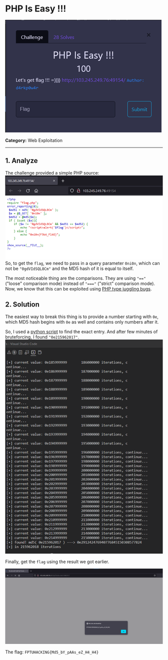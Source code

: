 # PHP Is Easy !!!
![chal](./media/1.png)

**Category:** Web Exploitation

---
## 1. Analyze
The challenge provided a simple PHP source:
![](./media/2.png)
So, to get the `flag`, we need to pass in a query parameter `0ni0n`, which can not be `"0gdVIdSQL8Cm"` and the MD5 hash of it is equal to itself.

The most noticeable thing are the comparisons. They are using `"=="` ("loose" comparison mode) instead of `"==="` ("strict" comparison mode). Now, we know that this can be exploited using [PHP type juggling bugs](https://owasp.org/www-pdf-archive/PHPMagicTricks-TypeJuggling.pdf).

## 2. Solution

The easiest way to break this thing is to provide a number starting with `0e`, which MD5 hash begins with `0e` as well and contains only numbers after it.

So, I used a [python script](./media/bruteforce.py) to find the exact entry. And after few minutes of bruteforcing, I found `"0e215962017"`.
![brute](./media/brute.png)

Finally, get the `flag` using the result we got earlier.

![3](./media/3.png)

The flag: `FPTUHACKING{Md5_bY_pAAs_eZ_H4_H4}`